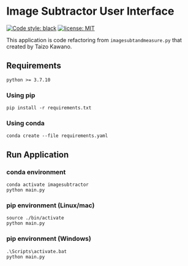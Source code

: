 # Image Subtractor User Interface

<p>
<a href="https://github.com/psf/black"><img alt="Code style: black" src="https://img.shields.io/badge/code%20style-black-000000.svg"></a>
<a href="https://github.com/lycantrope/imagesubtractor/blob/main/License"><img alt="license: MIT" src="https://img.shields.io/github/license/lycantrope/imagesubtractor"></a>
</p>

This application is code refactoring from `imagesubtandmeasure.py` that created by Taizo Kawano.

## Requirements

`python >= 3.7.10`

### Using pip

```shell
pip install -r requirements.txt
```

### Using conda

```shell
conda create --file requirements.yaml
```

## Run Application

### conda environment

```shell
conda activate imagesubtractor
python main.py
```

### pip environment (Linux/mac)

```shell
source ./bin/activate
python main.py
```

### pip environment (Windows)

```shell
.\Scripts\activate.bat
python main.py
```
